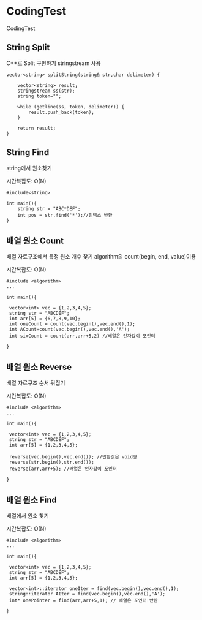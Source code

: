 # CodingTest
CodingTest

## String Split
C++로 Split 구현하기 stringstream 사용
```
vector<string> splitString(string& str,char delimeter) {

	vector<string> result;
	stringstream ss(str);
	string token="";

	while (getline(ss, token, delimeter)) {
		result.push_back(token);
	}

	return result;
}
```
## String Find
string에서 원소찾기

시간복잡도: O(N)
```
#include<string>

int main(){
	string str = "ABC*DEF";
	int pos = str.find('*');//인덱스 반환
}

```

## 배열 원소 Count
배열 자료구조에서 특정 원소 개수 찾기 algorithm의 count(begin, end, value)이용

시간복잡도: O(N)
```
#include <algorithm>
...

int main(){

 vector<int> vec = {1,2,3,4,5};
 string str = "ABCDEF";
 int arr[5] = {6,7,8,9,10};
 int oneCount = count(vec.begin(),vec.end(),1);
 int ACount=count(vec.begin(),vec.end(),'A');
 int sixCount = count(arr,arr+5,2) //배열은 인자값이 포인터
 
}
```

## 배열 원소 Reverse
배열 자료구조 순서 뒤집기

시간복잡도: O(N)
```
#include <algorithm>
...

int main(){

 vector<int> vec = {1,2,3,4,5};
 string str = "ABCDEF";
 int arr[5] = {1,2,3,4,5};

 reverse(vec.begin(),vec.end()); //반환값은 void형
 reverse(str.begin(),str.end());
 reverse(arr,arr+5); //배열은 인자값이 포인터
 
}
```

## 배열 원소 Find
배열에서 원소 찾기

시간복잡도: O(N)

```
#include <algorithm>
...

int main(){

 vector<int> vec = {1,2,3,4,5};
 string str = "ABCDEF";
 int arr[5] = {1,2,3,4,5};
 
 vector<int>::iterator oneIter = find(vec.begin(),vec.end(),1);
 string::iterator AIter = find(vec.begin(),vec.end(),'A');
 int* onePointer = find(arr,arr+5,1); // 배열은 포인터 반환

}
```
